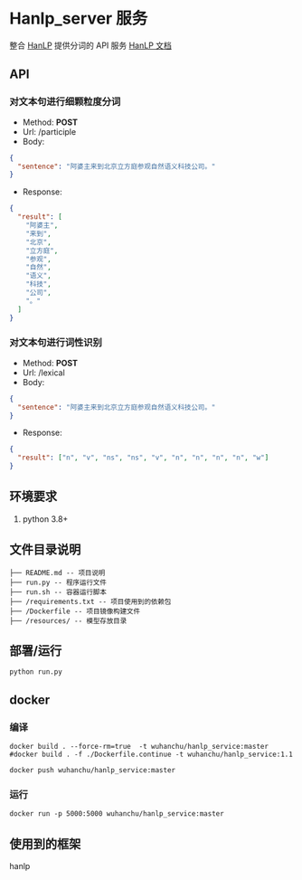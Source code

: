 # Hanlp_server 服务

整合 [HanLP](https://github.com/hankcs/HanLP) 提供分词的 API 服务 [HanLP 文档](https://hanlp.hankcs.com/docs/)

## API

### 对文本句进行细颗粒度分词

- Method: **POST**
- Url: /participle
- Body:

```json
{
  "sentence": "阿婆主来到北京立方庭参观自然语义科技公司。"
}
```

- Response:

```json
{
  "result": [
    "阿婆主",
    "来到",
    "北京",
    "立方庭",
    "参观",
    "自然",
    "语义",
    "科技",
    "公司",
    "。"
  ]
}
```

### 对文本句进行词性识别

- Method: **POST**
- Url: /lexical
- Body:

```json
{
  "sentence": "阿婆主来到北京立方庭参观自然语义科技公司。"
}
```

- Response:

```json
{
  "result": ["n", "v", "ns", "ns", "v", "n", "n", "n", "n", "w"]
}
```

## 环境要求

1. python 3.8+

## 文件目录说明

```filetree
├── README.md -- 项目说明
├── run.py -- 程序运行文件
├── run.sh -- 容器运行脚本
├── /requirements.txt -- 项目使用到的依赖包
├── /Dockerfile -- 项目镜像构建文件
├── /resources/ -- 模型存放目录
```

## 部署/运行

```shell
python run.py
```

## docker

### 编译

```shell
docker build . --force-rm=true  -t wuhanchu/hanlp_service:master
#docker build . -f ./Dockerfile.continue -t wuhanchu/hanlp_service:1.1

docker push wuhanchu/hanlp_service:master
```

### 运行

```shell
docker run -p 5000:5000 wuhanchu/hanlp_service:master
```

## 使用到的框架

hanlp
